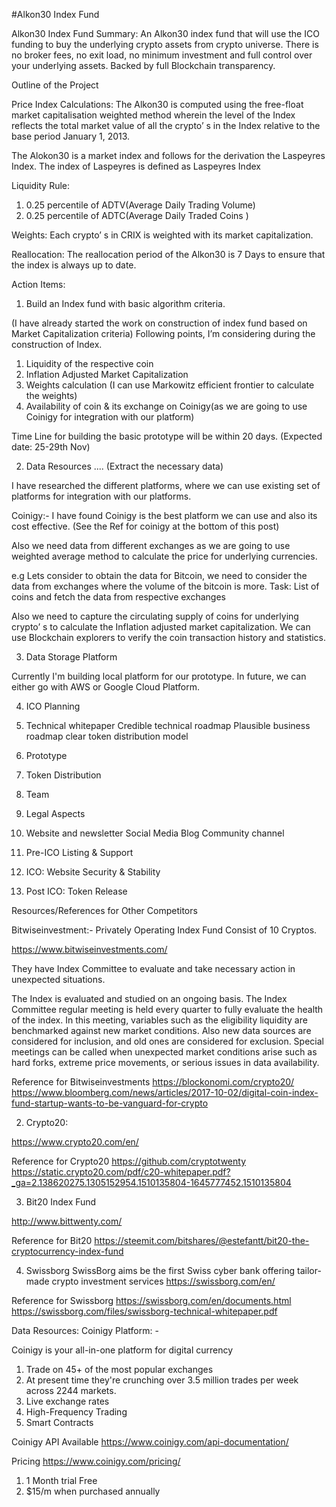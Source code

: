 #Alkon30 Index Fund

Alkon30 Index Fund Summary: An Alkon30 index fund that will use the ICO funding to buy the underlying crypto assets from crypto universe. There is no broker fees, no exit load, no minimum investment and full control over your underlying assets. Backed by full Blockchain transparency.

Outline of the Project

Price Index Calculations:
The Alkon30 is computed using the free-float market capitalisation weighted method wherein
the level of the Index reflects the total market value of all the crypto’ s in the Index relative to the
base period January 1, 2013.

The Alokon30 is a market index and follows for the derivation the Laspeyres Index. The index of Laspeyres is defined as
Laspeyres Index

Liquidity Rule:
1. 0.25 percentile of ADTV(Average Daily Trading Volume)
2. 0.25 percentile of ADTC(Average Daily Traded Coins )

Weights:
Each crypto’ s in CRIX is weighted with its market capitalization.

Reallocation:
The reallocation period of the Alkon30 is 7 Days to ensure that the index is always up to date.


Action Items:
1. Build an Index fund with basic algorithm criteria.

(I have already started the work on construction of index fund based on Market Capitalization criteria)
Following points, I’m considering during the construction of Index.
1. Liquidity of the respective coin
2. Inflation Adjusted Market Capitalization
3. Weights calculation (I can use Markowitz efficient frontier to calculate the weights)
4. Availability of coin & its exchange on Coinigy(as we are going to use Coinigy for integration with our platform)

Time Line for building the basic prototype will be within 20 days. (Expected date: 25-29th Nov)


2. Data Resources .... (Extract the necessary data)

I have researched the different platforms, where we can use existing set of platforms for integration with our platforms.

Coinigy:- 
I have found Coinigy is the best platform we can use and also its cost effective. (See the Ref for coinigy at the bottom of this post)

Also we need data from different exchanges as we are going to use weighted average method to calculate the price for underlying currencies.

e.g Lets consider to obtain the data for Bitcoin, we need to consider the data from exchanges where the volume of the bitcoin is more.
Task: List of coins and fetch the data from respective exchanges

Also we need to capture the circulating supply of coins for underlying crypto’ s to calculate the Inflation adjusted market capitalization. We can use Blockchain explorers to verify the coin transaction history and statistics.


3. Data Storage Platform

Currently I'm building local platform for our prototype.
In future, we can either go with AWS or Google Cloud Platform.


4. ICO Planning

1. Technical whitepaper
  Credible technical roadmap
  Plausible business roadmap
  clear token distribution model
2. Prototype

3. Token Distribution

4. Team

5. Legal Aspects

6. Website and newsletter
  Social Media
  Blog
  Community channel
  
7. Pre-ICO Listing & Support

8. ICO: Website Security & Stability

9. Post ICO: Token Release


Resources/References for Other Competitors

Bitwiseinvestment:- Privately Operating Index Fund Consist of 10 Cryptos.

https://www.bitwiseinvestments.com/

They have Index Committee to evaluate and take necessary action in unexpected situations.

The Index is evaluated and studied on an ongoing basis. The Index Committee regular meeting is held every quarter to fully evaluate the health of the index. In this meeting, variables such as the eligibility liquidity are benchmarked against new market conditions. Also new data sources are considered for inclusion, and old ones are considered for exclusion. Special meetings can be called when unexpected market conditions arise such as hard forks, extreme price movements, or serious issues in data availability.


Reference for Bitwiseinvestments
https://blockonomi.com/crypto20/
https://www.bloomberg.com/news/articles/2017-10-02/digital-coin-index-fund-startup-wants-to-be-vanguard-for-crypto


2. Crypto20:

https://www.crypto20.com/en/

Reference for Crypto20
https://github.com/cryptotwenty
https://static.crypto20.com/pdf/c20-whitepaper.pdf?_ga=2.138620275.1305152954.1510135804-1645777452.1510135804



3. Bit20 Index Fund

http://www.bittwenty.com/

Reference for Bit20
https://steemit.com/bitshares/@estefantt/bit20-the-cryptocurrency-index-fund

4. Swissborg
SwissBorg aims be the first Swiss cyber bank offering tailor-made crypto investment services
https://swissborg.com/en/

Reference for Swissborg
https://swissborg.com/en/documents.html
https://swissborg.com/files/swissborg-technical-whitepaper.pdf



Data Resources:
Coinigy Platform: -

Coinigy is your all-in-one platform for digital currency
1. Trade on 45+ of the most popular exchanges
2. At present time they're crunching over 3.5 million trades per week across 2244 markets.
2. Live exchange rates
3. High-Frequency Trading
4. Smart Contracts


Coinigy API Available
https://www.coinigy.com/api-documentation/

Pricing
https://www.coinigy.com/pricing/
1. 1 Month trial Free
2. $15/m when purchased annually
